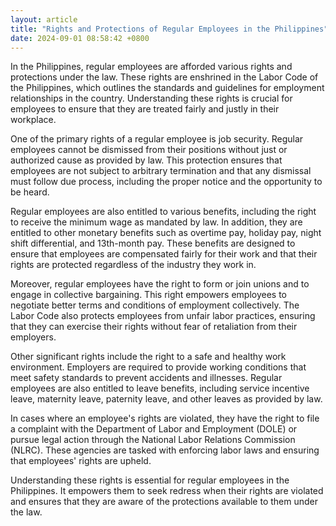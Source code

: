 ```yaml
---
layout: article
title: "Rights and Protections of Regular Employees in the Philippines"
date: 2024-09-01 08:58:42 +0800
---
```


<p>In the Philippines, regular employees are afforded various rights and protections under the law. These rights are enshrined in the Labor Code of the Philippines, which outlines the standards and guidelines for employment relationships in the country. Understanding these rights is crucial for employees to ensure that they are treated fairly and justly in their workplace.</p><p>One of the primary rights of a regular employee is job security. Regular employees cannot be dismissed from their positions without just or authorized cause as provided by law. This protection ensures that employees are not subject to arbitrary termination and that any dismissal must follow due process, including the proper notice and the opportunity to be heard.</p><p>Regular employees are also entitled to various benefits, including the right to receive the minimum wage as mandated by law. In addition, they are entitled to other monetary benefits such as overtime pay, holiday pay, night shift differential, and 13th-month pay. These benefits are designed to ensure that employees are compensated fairly for their work and that their rights are protected regardless of the industry they work in.</p><p>Moreover, regular employees have the right to form or join unions and to engage in collective bargaining. This right empowers employees to negotiate better terms and conditions of employment collectively. The Labor Code also protects employees from unfair labor practices, ensuring that they can exercise their rights without fear of retaliation from their employers.</p><p>Other significant rights include the right to a safe and healthy work environment. Employers are required to provide working conditions that meet safety standards to prevent accidents and illnesses. Regular employees are also entitled to leave benefits, including service incentive leave, maternity leave, paternity leave, and other leaves as provided by law.</p><p>In cases where an employee&#39;s rights are violated, they have the right to file a complaint with the Department of Labor and Employment (DOLE) or pursue legal action through the National Labor Relations Commission (NLRC). These agencies are tasked with enforcing labor laws and ensuring that employees&#39; rights are upheld.</p><p>Understanding these rights is essential for regular employees in the Philippines. It empowers them to seek redress when their rights are violated and ensures that they are aware of the protections available to them under the law.</p>